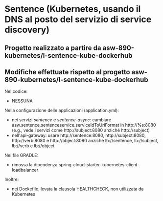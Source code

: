 # Sentence (Kubernetes, usando il DNS al posto del servizio di service discovery)

## Progetto realizzato a partire da asw-890-kubernetes/l-sentence-kube-dockerhub

## Modifiche effettuate rispetto al progetto asw-890-kubernetes/l-sentence-kube-dockerhub

Nel codice: 
* NESSUNA 

Nella configurazione delle applicazioni (application.yml): 
* nei servizi *sentence* e *sentence-async*: 
  cambiare asw.sentence.sentenceservice.serviceIdToUriFormat in http://%s:8080
  (e.g., vede i servizi come http://subject:8080 anziché http://subject) 
* nell'api-gateway: 
  usare http://sentence:8080, http://subject:8080, http://verb:8080 e http://object:8080 
  anziché lb://sentence, lb://subject, lb://verb e lb://object 

Nei file GRADLE: 
* rimossa la dipendenza spring-cloud-starter-kubernetes-client-loadbalancer
  
Inoltre: 
* nei Dockefile, levata la clausola HEALTHCHECK, non utilizzata da Kubernetes 
